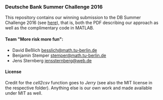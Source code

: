 ### Deutsche Bank Summer Challenge 2016 ###

This repository contains our winning submission to the DB Summer Challenge 2016 (see [here](https://www.db.com/careers/assets/docs/A4_Flyer_SummerChallengeRiskCenter_final.pdf)), that is, both the PDF describing our approach as well as the complimentary code in MATLAB.

#### Team "More risk more fun": ####

* David Beßlich <besslich@math.tu-berlin.de>
* Benjamin Stemper <stemper@math.tu-berlin.de>
* Jens Sternberg <jenssternberg@web.de>


#### License ####
Credit for the _cell2csv_ function goes to _Jerry_ (see also the MIT license in the respective folder). Anything else is our own work and made available under MIT as well.
